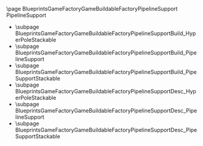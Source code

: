 \page BlueprintsGameFactoryGameBuildableFactoryPipelineSupport PipelineSupport
- \subpage BlueprintsGameFactoryGameBuildableFactoryPipelineSupportBuild_HyperPoleStackable
- \subpage BlueprintsGameFactoryGameBuildableFactoryPipelineSupportBuild_PipelineSupport
- \subpage BlueprintsGameFactoryGameBuildableFactoryPipelineSupportBuild_PipeSupportStackable
- \subpage BlueprintsGameFactoryGameBuildableFactoryPipelineSupportDesc_HyperPoleStackable
- \subpage BlueprintsGameFactoryGameBuildableFactoryPipelineSupportDesc_PipelineSupport
- \subpage BlueprintsGameFactoryGameBuildableFactoryPipelineSupportDesc_PipeSupportStackable
